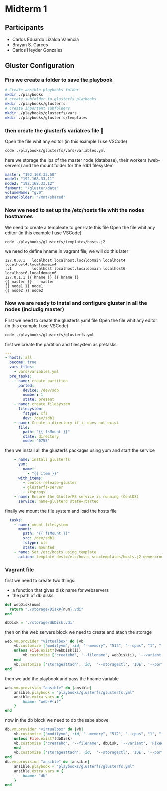 # Midterm 1

## Participants
- Carlos Eduardo Lizalda Valencia
- Brayan S. Garces
- Carlos Heyder Gonzales

## Gluster Configuration

### Firs we create a folder to save the playbook
```bash
# Create ansible playbooks folder
mkdir ./playbooks
# create subfolder to glusterfs playbooks
mkdir ./playbooks/glusterfs
# Create inportant subfolders
mkdir ./playbooks/glusterfs/vars
mkdir ./playbooks/glusterfs/templates
```
### then create the glusterfs variables file 🧾 
Open the file whit any editor (in this example  I use VSCode)
``` bash
code ./playbooks/glusterfs/vars/variables.yml
```
here we storage the ips of the master node (database), their workers  (web-servers) and the mount folder for the sdb1 filesystem
```yaml
master: "192.168.33.50"
node1: "192.168.33.11"
node2: "192.168.33.12"
fsMount: "/gluster/data"
volumeName: "gv0"
sharedFolder: "/mnt/shared"
```
### Now we need to set up the /etc/hosts file whit the nodes hostnames
We need to create a templeate to generate this file
Open the file whit any editor (in this example  I use VSCode)
``` bash
code ./playbooks/glusterfs/templates/hosts.j2
```
we need to define hname in vagrant file, we will do this later
```jinja
127.0.0.1   localhost localhost.localdomain localhost4 localhost4.localdomain4
::1         localhost localhost.localdomain localhost6 localhost6.localdomain6
127.0.1.1 {{ hname }} {{ hname }}
{{ master }}	master
{{ node1 }}	node1
{{ node2 }}	node2
``` 
### Now we are ready to instal and configure gluster in all the nodes (includig master)

First we need to create the glusterfs yaml file
Open the file whit any editor (in this example  I use VSCode)
``` bash
code ./playbooks/glusterfs/glusterfs.yml
```
first we create the partition and filesystem as pretasks
```yaml
---
- hosts: all
  become: true
  vars_files:
    - vars/variables.yml
  pre_tasks:
    - name: create partition
      parted:
        device: /dev/sdb
        number: 1
        state: present
    - name: create filesystem
      filesystem:
        fstype: xfs
        dev: /dev/sdb1
    - name: Create a directory if it does not exist
      file:
        path: "{{ fsMount }}"
        state: directory
        mode: '0755'
```

then we install all the glusterfs packages using yum and start the service

```yaml
    - name: Install glusterfs
      yum:
        name:
          - "{{ item }}"
      with_items:
        - centos-release-gluster
        - glusterfs-server
        - xfsprogs
    - name: Ensure the GlusterFS service is running (CentOS)
      service: name=glusterd state=started
```

finally we mount the file system and load the hosts file

```yaml
  tasks:
    - name: mount filesystem
      mount:
        path: "{{ fsMount }}"
        src: /dev/sdb1
        fstype: xfs
        state: mounted
    - name: Set /etc/hosts using template
      action: template dest=/etc/hosts src=templates/hosts.j2 owner=root group=root
```

### Vagrant file

first we need to create two things:
- a function that gives disk name for webservers
- the path of db disks

```ruby
def webDisk(num)
  return "./storage/Disk#{num}.vdi"
end

dbDisk = './storage/dbDisk.vdi'
```

then on the web servers block we need to create and atach the storage

```ruby
web.vm.provider "virtualbox" do |vb|
    vb.customize ["modifyvm", :id, "--memory", "512", "--cpus", "1", "--name", "web-#{i}"]
    unless File.exist?(webDisk(i))
        vb.customize ['createhd', '--filename', webDisk(i), '--variant', 'Fixed', '--size', 2 * 1024]
    end
    vb.customize ['storageattach', :id,  '--storagectl', 'IDE', '--port', 1, '--device', 0, '--type', 'hdd', '--medium', webDisk(i)]
end
```

then we add the playbook and pass the hname variable

```ruby
web.vm.provision "ansible" do |ansible|
    ansible.playbook = "playbooks/glusterfs/glusterfs.yml"
    ansible.extra_vars = {
        hname: "web-#{i}"
    }
end
```

now in the db block we need to do the sabe above
```ruby
db.vm.provider "virtualbox" do |vb|
    vb.customize ["modifyvm", :id, "--memory", "512", "--cpus", "1", "--name", "db"]
    unless File.exist?(dbDisk)
    vb.customize ['createhd', '--filename', dbDisk, '--variant', 'Fixed', '--size', 2 * 1024]
    end
    vb.customize ['storageattach', :id,  '--storagectl', 'IDE', '--port', 1, '--device', 0, '--type', 'hdd', '--medium', dbDisk]
end 
db.vm.provision "ansible" do |ansible|
    ansible.playbook = "playbooks/glusterfs/glusterfs.yml"
    ansible.extra_vars = {
        hname: "db"
    }
end  
```